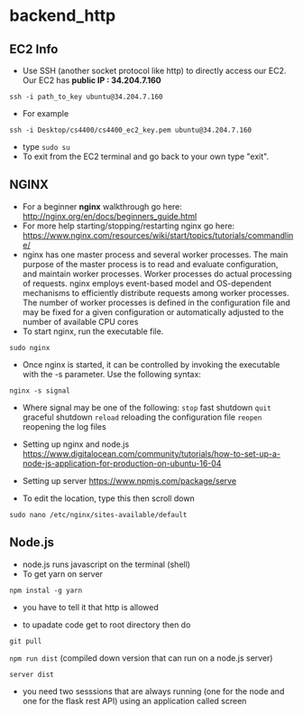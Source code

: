 # backend_http
## EC2 Info
- Use SSH (another socket protocol like http) to directly access our EC2. Our EC2 has **public IP : 34.204.7.160**
``` 
ssh -i path_to_key ubuntu@34.204.7.160
``` 
- For example 
```
ssh -i Desktop/cs4400/cs4400_ec2_key.pem ubuntu@34.204.7.160
```
- type ```sudo su```
- To exit from the EC2 terminal and go back to your own type "exit".
## NGINX
- For a beginner **nginx** walkthrough go here: http://nginx.org/en/docs/beginners_guide.html
- For more help starting/stopping/restarting nginx go here: https://www.nginx.com/resources/wiki/start/topics/tutorials/commandline/
- nginx has one master process and several worker processes. The main purpose of the master process is to read and evaluate configuration, and maintain worker processes. Worker processes do actual processing of requests. nginx employs event-based model and OS-dependent mechanisms to efficiently distribute requests among worker processes. The number of worker processes is defined in the configuration file and may be fixed for a given configuration or automatically adjusted to the number of available CPU cores
- To start nginx, run the executable file.
```
sudo nginx
```
- Once nginx is started, it can be controlled by invoking the executable with the -s parameter. Use the following syntax:
```
nginx -s signal
```
- Where signal may be one of the following:
```stop``` fast shutdown
```quit``` graceful shutdown
```reload``` reloading the configuration file
```reopen``` reopening the log files

- Setting up nginx and node.js https://www.digitalocean.com/community/tutorials/how-to-set-up-a-node-js-application-for-production-on-ubuntu-16-04
- Setting up server https://www.npmjs.com/package/serve
- To edit the location, type this then scroll down 
```
sudo nano /etc/nginx/sites-available/default 
```

## Node.js
- node.js runs javascript on the terminal (shell)
- To get yarn on server
``` 
npm instal -g yarn
```

- you have to tell it that http is allowed 

- to upadate code get to root directory then do
```
git pull
```
```npm run dist```  (compiled down version that can run on a node.js server)
```
server dist
```
- you need two sesssions that are always running (one for the node and one for the flask rest API) using an application called screen 

